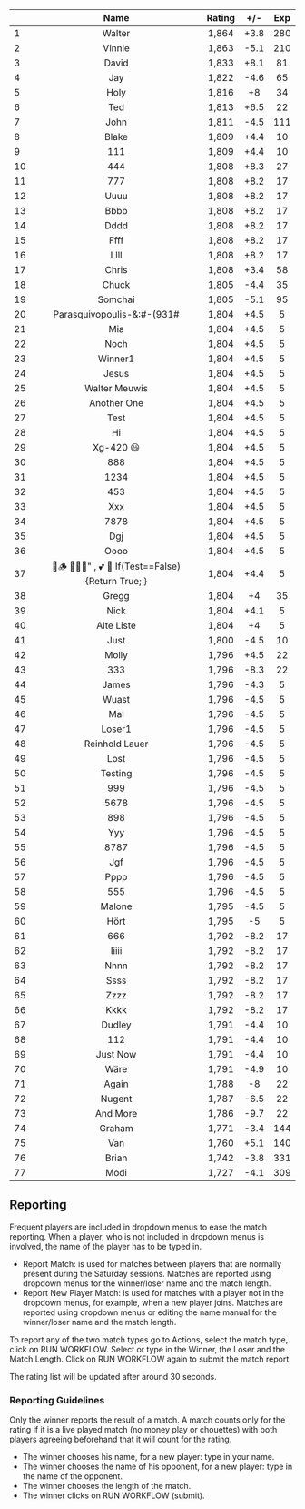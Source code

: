 | |Name|Rating|+/-|Exp|
|-|:--:|:----:|:-:|:-:|
|1|Walter|1,864|+3.8|280|
|2|Vinnie|1,863|-5.1|210|
|3|David|1,833|+8.1|81|
|4|Jay|1,822|-4.6|65|
|5|Holy|1,816|+8|34|
|6|Ted|1,813|+6.5|22|
|7|John|1,811|-4.5|111|
|8|Blake|1,809|+4.4|10|
|9|111|1,809|+4.4|10|
|10|444|1,808|+8.3|27|
|11|777|1,808|+8.2|17|
|12|Uuuu|1,808|+8.2|17|
|13|Bbbb|1,808|+8.2|17|
|14|Dddd|1,808|+8.2|17|
|15|Ffff|1,808|+8.2|17|
|16|Llll|1,808|+8.2|17|
|17|Chris|1,808|+3.4|58|
|18|Chuck|1,805|-4.4|35|
|19|Somchai|1,805|-5.1|95|
|20|Parasquivopoulis-&:#-(931#|1,804|+4.5|5|
|21|Mia|1,804|+4.5|5|
|22|Noch|1,804|+4.5|5|
|23|Winner1|1,804|+4.5|5|
|24|Jesus|1,804|+4.5|5|
|25|Walter Meuwis|1,804|+4.5|5|
|26|Another One|1,804|+4.5|5|
|27|Test|1,804|+4.5|5|
|28|Hi|1,804|+4.5|5|
|29|Xg-420 😃|1,804|+4.5|5|
|30|888|1,804|+4.5|5|
|31|1234|1,804|+4.5|5|
|32|453|1,804|+4.5|5|
|33|Xxx|1,804|+4.5|5|
|34|7878|1,804|+4.5|5|
|35|Dgj|1,804|+4.5|5|
|36|Oooo|1,804|+4.5|5|
|37|🍺🪵 🙉🙈🙊" , 💕 🦓 If(Test==False) {Return True; }|1,804|+4.4|5|
|38|Gregg|1,804|+4|35|
|39|Nick|1,804|+4.1|5|
|40|Alte Liste|1,804|+4|5|
|41|Just|1,800|-4.5|10|
|42|Molly|1,796|+4.5|22|
|43|333|1,796|-8.3|22|
|44|James|1,796|-4.3|5|
|45|Wuast|1,796|-4.5|5|
|46|Mal|1,796|-4.5|5|
|47|Loser1|1,796|-4.5|5|
|48|Reinhold Lauer|1,796|-4.5|5|
|49|Lost|1,796|-4.5|5|
|50|Testing|1,796|-4.5|5|
|51|999|1,796|-4.5|5|
|52|5678|1,796|-4.5|5|
|53|898|1,796|-4.5|5|
|54|Yyy|1,796|-4.5|5|
|55|8787|1,796|-4.5|5|
|56|Jgf|1,796|-4.5|5|
|57|Pppp|1,796|-4.5|5|
|58|555|1,796|-4.5|5|
|59|Malone|1,795|-4.5|5|
|60|Hört|1,795|-5|5|
|61|666|1,792|-8.2|17|
|62|Iiiii|1,792|-8.2|17|
|63|Nnnn|1,792|-8.2|17|
|64|Ssss|1,792|-8.2|17|
|65|Zzzz|1,792|-8.2|17|
|66|Kkkk|1,792|-8.2|17|
|67|Dudley|1,791|-4.4|10|
|68|112|1,791|-4.4|10|
|69|Just Now|1,791|-4.4|10|
|70|Wäre|1,791|-4.9|10|
|71|Again|1,788|-8|22|
|72|Nugent|1,787|-6.5|22|
|73|And More|1,786|-9.7|22|
|74|Graham|1,771|-3.4|144|
|75|Van|1,760|+5.1|140|
|76|Brian|1,742|-3.8|331|
|77|Modi|1,727|-4.1|309|

 

## Reporting

Frequent players are included in dropdown menus to ease the match reporting.
When a player, who is not included in dropdown menus is involved, the name of the player has to be typed in.

- Report Match:  is used for matches between players that are normally present during the Saturday sessions.
Matches are reported using dropdown menus for the winner/loser name and the match length.
- Report New Player Match:  is used for matches with a player not in the dropdown menus, for example, when a new player joins.
Matches are reported using dropdown menus or editing the name manual for the winner/loser name and the match length.

To report any of the two match types go to Actions, select the match type, click on RUN WORKFLOW.
Select or type in the Winner, the Loser and the Match Length.
Click on RUN WORKFLOW again to submit the match report.

The rating list will be updated after around 30 seconds.

### Reporting Guidelines

Only the winner reports the result of a match.
A match counts only for the rating if it is a live played match (no money play or chouettes)
with both players agreeing beforehand that it will count for the rating.

- The winner chooses his name, for a new player: type in your name.
- The winner chooses the name of his opponent, for a new player: type in the name of the opponent.
- The winner chooses the length of the match.
- The winner clicks on RUN WORKFLOW (submit).
